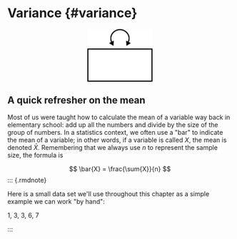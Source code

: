 # Variance {#variance}

<img src="graphics/variance.png" width="146" style="display: block; margin: auto;" />


## A quick refresher on the mean

Most of us were taught how to calculate the mean of a variable way back in elementary school: add up all the numbers and divide by the size of the group of numbers. In a statistics context, we often use a "bar" to indicate the mean of a variable; in other words, if a variable is called $X$, the mean is denoted $\bar{X}$. Remembering that we always use $n$ to represent the sample size, the formula is

$$
\bar{X} = \frac{\sum{X}}{n}
$$
::: {.rmdnote}

Here is a small data set we'll use throughout this chapter as a simple example we can work "by hand":

1, 3, 3, 6, 7



:::